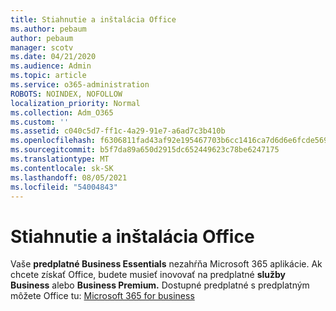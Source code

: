 ```yaml
---
title: Stiahnutie a inštalácia Office
ms.author: pebaum
author: pebaum
manager: scotv
ms.date: 04/21/2020
ms.audience: Admin
ms.topic: article
ms.service: o365-administration
ROBOTS: NOINDEX, NOFOLLOW
localization_priority: Normal
ms.collection: Adm_O365
ms.custom: ''
ms.assetid: c040c5d7-ff1c-4a29-91e7-a6ad7c3b410b
ms.openlocfilehash: f6306811fad43af92e195467703b6cc1416ca7d6d6e6fcde56901e895f8c8239
ms.sourcegitcommit: b5f7da89a650d2915dc652449623c78be6247175
ms.translationtype: MT
ms.contentlocale: sk-SK
ms.lasthandoff: 08/05/2021
ms.locfileid: "54004843"
---
```

# <a name="download-and-install-office"></a>Stiahnutie a inštalácia Office

Vaše **predplatné Business Essentials** nezahŕňa Microsoft 365 aplikácie. Ak chcete získať Office, budete musieť inovovať na predplatné **služby Business** alebo **Business Premium.** Dostupné predplatné s predplatným môžete Office tu: [Microsoft 365 for business](https://products.office.com/compare-all-microsoft-office-products?tab=2)
  

